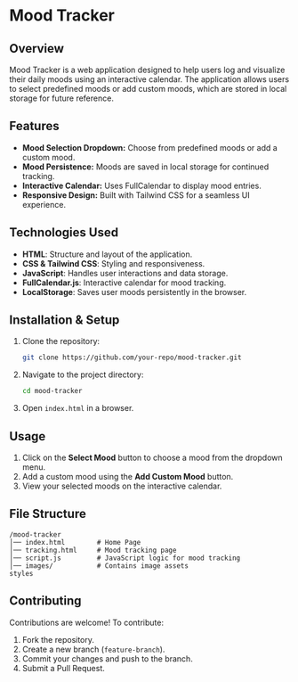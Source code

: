 # Mood Tracker

## Overview
Mood Tracker is a web application designed to help users log and visualize their daily moods using an interactive calendar. The application allows users to select predefined moods or add custom moods, which are stored in local storage for future reference.

## Features
- **Mood Selection Dropdown:** Choose from predefined moods or add a custom mood.
- **Mood Persistence:** Moods are saved in local storage for continued tracking.
- **Interactive Calendar:** Uses FullCalendar to display mood entries.
- **Responsive Design:** Built with Tailwind CSS for a seamless UI experience.

## Technologies Used
- **HTML**: Structure and layout of the application.
- **CSS & Tailwind CSS**: Styling and responsiveness.
- **JavaScript**: Handles user interactions and data storage.
- **FullCalendar.js**: Interactive calendar for mood tracking.
- **LocalStorage**: Saves user moods persistently in the browser.

## Installation & Setup
1. Clone the repository:
   ```sh
   git clone https://github.com/your-repo/mood-tracker.git
   ```
2. Navigate to the project directory:
   ```sh
   cd mood-tracker
   ```
3. Open `index.html` in a browser.

## Usage
1. Click on the **Select Mood** button to choose a mood from the dropdown menu.
2. Add a custom mood using the **Add Custom Mood** button.
3. View your selected moods on the interactive calendar.

## File Structure
```
/mood-tracker
│── index.html        # Home Page
│── tracking.html     # Mood tracking page
│── script.js         # JavaScript logic for mood tracking
│── images/           # Contains image assets
styles
```

## Contributing
Contributions are welcome! To contribute:
1. Fork the repository.
2. Create a new branch (`feature-branch`).
3. Commit your changes and push to the branch.
4. Submit a Pull Request.